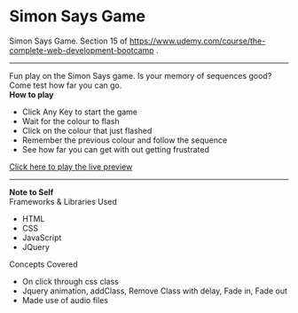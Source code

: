 # Simon Says Game
Simon Says Game. Section 15 of https://www.udemy.com/course/the-complete-web-development-bootcamp .
<hr>
Fun play on the Simon Says game. Is your memory of sequences good? Come test how far you can go.<br>
<strong>How to play</strong>
<ul>
  <li>Click Any Key to start the game</li>
  <li>Wait for the colour to flash</li>
  <li>Click on the colour that just flashed</li>
  <li>Remember the previous colour and follow the sequence</li>
  <li>See how far you can get with out getting frustrated</li>
</ul>

<a href="https://ezmod66.github.io/SimonSaysGame/">Click here to play the live preview</a>

<hr>
<Strong>Note to Self</Strong><br>
Frameworks & Libraries Used
<ul>
  <li>HTML</li>
  <li>CSS</li>
  <li>JavaScript</li>
  <li>JQuery</li>
</ul>

Concepts Covered <br>
<ul>
  <li>On click through css class</li>
  <li>Jquery animation, addClass, Remove Class with delay, Fade in, Fade out</li>
  <li> Made use of audio files</li>
</ul>

